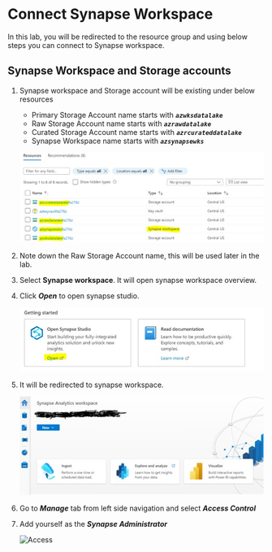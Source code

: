 # Connect Synapse Workspace

In this lab, you will be redirected to the resource group and using below steps you can connect to Synapse workspace.


## Synapse Workspace and Storage accounts

1. Synapse workspace and Storage account will be existing under below resources

    -	Primary Storage Account name starts with **_``azwksdatalake``_**
    -	Raw Storage Account name starts with **_``azrawdatalake``_** 
    -	Curated Storage Account name starts with **_``azrcurateddatalake``_** 
    -	Synapse Workspace name starts with **_``azsynapsewks``_** 
    
    
    ![storage](./assets/1_chk_storage_accounts.jpg "Select storage accounts")

2. Note down the Raw Storage Account name, this will be used later in the lab.

4. Select __Synapse workspace__. It will open synapse workspace overview.

6. Click **_Open_** to open synapse studio.

    ![ws](./assets/2_open_ws.jpg "open WS")

5. It will be redirected to synapse workspace.

    ![viewws](./assets/3_ws.jpg "view WS")
    
6. Go to **_Manage_** tab from left side navigation and select **_Access Control_**
7. Add yourself as the **_Synapse Administrator_**

    ![Access](./assets/4_access.png "Access")
